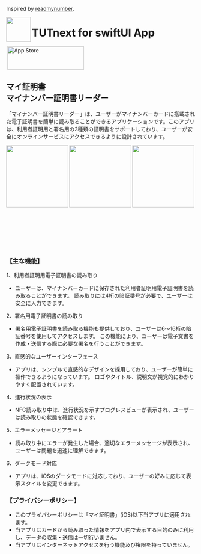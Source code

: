 Inspired by [readmynumber](https://github.com/Ukenn2112/readmynumber).

<img src="https://github.com/user-attachments/assets/98d3feb0-728a-4e21-bfea-b2384c801e2d" align="left" width="65"> <h1>TUTnext for swiftUI App</h1>
<a href="https://apps.apple.com/us/app/%E3%83%9E%E3%82%A4%E8%A8%BC%E6%98%8E%E6%9B%B8/id6744557843" style="display: inline-block;">
<img src="https://toolbox.marketingtools.apple.com/api/v2/badges/download-on-the-app-store/black/ja-jp?releaseDate=1742083200" alt="App Store" align="right" style="width: 204px; height: 62px; vertical-align: middle; object-fit: contain;" />
</a>
## マイ証明書<br>マイナンバー証明書リーダー

「マイナンバー証明書リーダー」は、ユーザーがマイナンバーカードに搭載された電子証明書を簡単に読み取ることができるアプリケーションです。このアプリは、利用者証明用と署名用の2種類の証明書をサポートしており、ユーザーが安全にオンラインサービスにアクセスできるように設計されています。

<img src="https://github.com/user-attachments/assets/9a0e0813-bbe8-47d4-b6bf-c9af327134fa" align="left" width="165">
<img src="https://github.com/user-attachments/assets/a9713395-6cfb-41eb-a3e5-9a2c1d9ce005" align="left" width="165">
<img src="https://github.com/user-attachments/assets/18b718d4-ceb2-4b23-b4ee-03b4e940a0eb" align="left" width="165">
<br><br><br><br><br><br><br><br><br><br><br><br><br><br><br><br>

### 【主な機能】

1、利用者証明用電子証明書の読み取り
- ユーザーは、マイナンバーカードに保存された利用者証明用電子証明書を読み取ることができます。
読み取りには4桁の暗証番号が必要で、ユーザーは安全に入力できます。

2、署名用電子証明書の読み取り
- 署名用電子証明書を読み取る機能も提供しており、ユーザーは6〜16桁の暗証番号を使用してアクセスします。
この機能により、ユーザーは電子文書を作成・送信する際に必要な署名を行うことができます。

3、直感的なユーザーインターフェース
- アプリは、シンプルで直感的なデザインを採用しており、ユーザーが簡単に操作できるようになっています。
ロゴやタイトル、説明文が視覚的にわかりやすく配置されています。

4、進行状況の表示
- NFC読み取り中は、進行状況を示すプログレスビューが表示され、ユーザーは読み取りの状態を確認できます。

5、エラーメッセージとアラート
- 読み取り中にエラーが発生した場合、適切なエラーメッセージが表示され、ユーザーは問題を迅速に理解できます。

6、ダークモード対応
- アプリは、iOSのダークモードに対応しており、ユーザーの好みに応じて表示スタイルを変更できます。

### 【プライバシーポリシー】

- このプライバシーポリシーは「マイ証明書」(iOS)以下当アプリに適用されます。
- 当アプリはカードから読み取った情報をアプリ内で表示する目的のみに利用し、データの収集・送信は一切行いません。
- 当アプリはインターネットアクセスを行う機能及び権限を持っていません。

